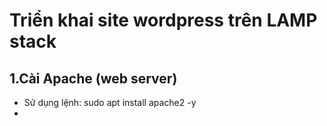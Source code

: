 # Triển khai site wordpress trên LAMP stack
## 1.Cài Apache (web server)
- Sử dụng lệnh: sudo apt install apache2 -y
- 

